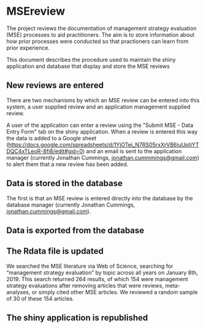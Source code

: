 # MSEreview
The project reviews the documentation of management strategy evaluation (MSE) processes to aid practitioners. The aim is to store information about how prior processes were conducted so that practioners can learn from prior experience.

This document describes the procedure used to maintain the shiny application and database that display and store the MSE reviews

## New reviews are entered
There are two mechanisms by which an MSE review can be entered into this system, a user supplied review and an application management supplied review. 

A user of the application can enter a review using the "Submit MSE - Data Entry Form" tab on the shiny application. When a review is entered this way the data is added to a Google sheet (https://docs.google.com/spreadsheets/d/1YjOTei_N7RS05rxXrVB6iuUptjYTDQC4xTLeoR-8fi8/edit#gid=0) and an email is sent to the application manager (currently Jonathan Cummings, jonathan.cummmings@gmail.com) to alert them that a new review has been added. 


## Data is stored in the database
The first is that an MSE review is entered directly into the database by the database manager (currently Jonathan Cummings, jonathan.cummings@gmail.com). 

## Data is exported from the database


## The Rdata file is updated
We searched the MSE literature via Web of Science, searching for “management strategy evaluation” by topic across all years on January 8th, 2019. This search returned 264 results, of which 154 were management strategy evaluations after removing articles that were reviews, meta-analyses, or simply cited other MSE articles. We reviewed a random sample of 30 of these 154 articles.

## The shiny application is republished